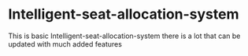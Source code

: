 # Intelligent-seat-allocation-system
This is basic Intelligent-seat-allocation-system 
there is a lot that can be updated with much added features
